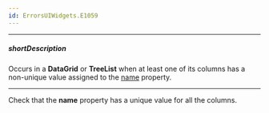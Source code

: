 ```yaml
---
id: ErrorsUIWidgets.E1059
---
```

---
##### shortDescription
Occurs in a **DataGrid** or **TreeList** when at least one of its columns has a non-unique value assigned to the [name](/api-reference/_hidden/GridBaseColumn/name.md '/Documentation/ApiReference/UI_Components/dxDataGrid/Configuration/columns/#name') property.

---
Check that the **name** property has a unique value for all the columns.
